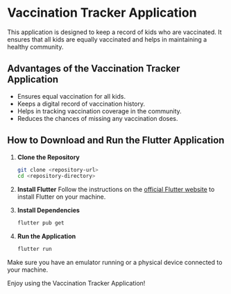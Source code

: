 
# Vaccination Tracker Application

This application is designed to keep a record of kids who are vaccinated. It ensures that all kids are equally vaccinated and helps in maintaining a healthy community.

## Advantages of the Vaccination Tracker Application

- Ensures equal vaccination for all kids.
- Keeps a digital record of vaccination history.
- Helps in tracking vaccination coverage in the community.
- Reduces the chances of missing any vaccination doses.

## How to Download and Run the Flutter Application

1. **Clone the Repository**
    ```bash
    git clone <repository-url>
    cd <repository-directory>
    ```

2. **Install Flutter**
    Follow the instructions on the [official Flutter website](https://flutter.dev/docs/get-started/install) to install Flutter on your machine.

3. **Install Dependencies**
    ```bash
    flutter pub get
    ```

4. **Run the Application**
    ```bash
    flutter run
    ```

Make sure you have an emulator running or a physical device connected to your machine.

Enjoy using the Vaccination Tracker Application!